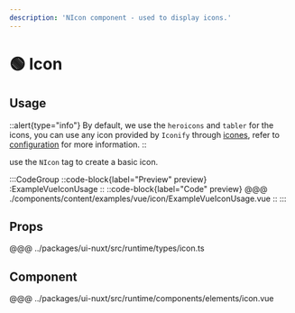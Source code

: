 ```yaml
---
description: 'NIcon component - used to display icons.'
---
```


# 🟢 Icon

## Usage

::alert{type="info"}
By default, we use the `heroicons` and `tabler` for the icons, you can use any icon provided by `Iconify` through [icones](https://icones.js.org/), refer to [configuration](/guide/getting-started/configuration) for more information.
::

use the `NIcon` tag to create a basic icon.

:::CodeGroup
  ::code-block{label="Preview" preview}
    :ExampleVueIconUsage
  ::
  ::code-block{label="Code" preview}
@@@ ./components/content/examples/vue/icon/ExampleVueIconUsage.vue
  ::
:::

## Props
@@@ ../packages/ui-nuxt/src/runtime/types/icon.ts

## Component
@@@ ../packages/ui-nuxt/src/runtime/components/elements/icon.vue

